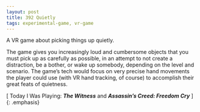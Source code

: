 ```yaml
---
layout: post
title: 392 Quietly
tags: experimental-game, vr-game
---
```

A VR game about picking things up quietly.

The game gives you increasingly loud and cumbersome objects that you must pick up as carefully as possible, in an attempt to not create a distraction, be a bother, or wake up somebody, depending on the level and scenario.  The game’s tech would focus on very precise hand movements the player could use (with VR hand tracking, of course) to accomplish their great feats of quietness.

[ Today I Was Playing: ***The Witness*** and ***Assassin’s Creed: Freedom Cry*** ]
{: .emphasis}